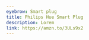 ```yaml
---
eyebrow: Smart plug
title: Philips Hue Smart Plug
description: Lorem
link: https://amzn.to/3ULs9x2
---
```

